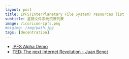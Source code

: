 ```yaml
---
layout: post
title: IPFS(InterPlanetary File System) resources list
subtitle: 星际文件系统资源列表
image: /ico/icon-ipfs.png
#bigimg: /img/path.jpg
tags: [decentration]
---
```


+ [IPFS Alpha Demo](https://gateway.ipfs.io/ipfs/QmeK22pqtVT4yNawXcHbZh2fDrncdYHQbepjrxFmD8tGYZ)
+ [TED: The next Internet Revolution - Juan Benet](https://gateway.ipfs.io/ipfs/QmUgTn3nvJL1X5a1c7qgbPQw6Y6gCCTr9QTaUj5d8bkMBk)
